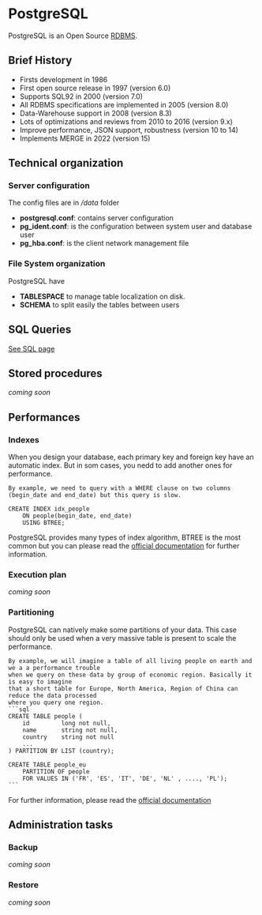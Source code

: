 # PostgreSQL

PostgreSQL is an Open Source [RDBMS](https://en.wikipedia.org/wiki/Relational_database).

## Brief History
 * Firsts development in 1986
 * First open source release in 1997 (version 6.0) 
 * Supports SQL92 in 2000 (version 7.0) 
 * All RDBMS specifications are implemented in 2005 (version 8.0) 
 * Data-Warehouse support in 2008 (version 8.3) 
 * Lots of optimizations and reviews from 2010 to 2016 (version 9.x)
 * Improve performance, JSON support, robustness (version 10 to 14)
 * Implements MERGE in 2022 (version 15)


## Technical organization

### Server configuration
The config files are in */data* folder

  * **postgresql.conf**: contains server configuration
  * **pg_ident.conf**: is the configuration between system user and database user
  * **pg_hba.conf**: is the client network management file

### File System organization
PostgreSQL have 
 * **TABLESPACE** to manage table localization on disk.
 * **SCHEMA** to split easily the tables between users
 
## SQL Queries
 [See SQL page](../sql/sql.md)

## Stored procedures
 *coming soon*
 
## Performances

### Indexes
When you design your database, each primary key and foreign key have an automatic index. But in som cases, you nedd to add another ones for performance.

    By example, we need to query with a WHERE clause on two columns (begin_date and end_date) but this query is slow.
    
    CREATE INDEX idx_people 
        ON people(begin_date, end_date) 
        USING BTREE;
    
PostgreSQL provides many types of index algorithm, BTREE is the most common but you can please read the [official documentation](https://www.postgresql.org/docs/current/indexes-types.html) for further information.

    
### Execution plan
 *coming soon*

### Partitioning
PostgreSQL can natively make some partitions of your data. This case should only be used when a very massive table is present to scale the performance.

    By example, we will imagine a table of all living people on earth and we a a performance trouble 
    when we query on these data by group of economic region. Basically it is easy to imagine 
    that a short table for Europe, North America, Region of China can reduce the data processed 
    where you query one region.
    ```sql
    CREATE TABLE people (
        id         long not null,
        name       string not null,
        country    string not null
        ...
    ) PARTITION BY LIST (country);
      
    CREATE TABLE people_eu 
        PARTITION OF people
        FOR VALUES IN ('FR', 'ES', 'IT', 'DE', 'NL' , ...., 'PL');
    ```
For further information, please read the [official documentation](https://www.postgresql.org/docs/current/ddl-partitioning.html)

## Administration tasks
### Backup
 *coming soon*
### Restore
 *coming soon*
